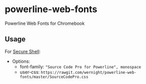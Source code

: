 # powerline-web-fonts

Powerline Web Fonts for Chromebook

## Usage

For [Secure Shell](https://chrome.google.com/webstore/detail/secure-shell/pnhechapfaindjhompbnflcldabbghjo):

  - Options:
      - font-family: `"Source Code Pro for Powerline", monospace`
      - user-css: `https://rawgit.com/wernight/powerline-web-fonts/master/SourceCodePro.css`
